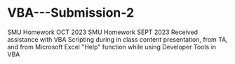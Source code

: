 # VBA---Submission-2
SMU Homework OCT 2023
SMU Homework SEPT 2023 Received assistance with VBA Scripting during in class content presentation, from TA, and from Microsoft Excel "Help" function while using Developer Tools in VBA
